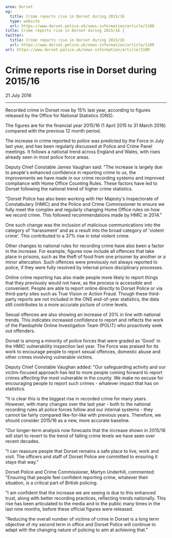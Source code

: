 ```yaml
area: Dorset
og:
  title: Crime reports rise in Dorset during 2015/16
  type: website
  url: https://www.dorset.police.uk/news-information/article/1100
title: Crime reports rise in Dorset during 2015/16 |
twitter:
  title: Crime reports rise in Dorset during 2015/16
  url: https://www.dorset.police.uk/news-information/article/1100
url: https://www.dorset.police.uk/news-information/article/1100
```

# Crime reports rise in Dorset during 2015/16

21 July 2016

* * *

Recorded crime in Dorset rose by 15% last year, according to figures released by the Office for National Statistics (ONS).

The figures are for the financial year 2015/16 (1 April 2015 to 31 March 2016) compared with the previous 12 month period.

The increase in crime reported to police was predicted by the Force in July last year, and has been regularly discussed at Police and Crime Panel meetings. It follows a national trend across England and Wales, with rises already seen in most police force areas.

Deputy Chief Constable James Vaughan said: "The increase is largely due to people's enhanced confidence in reporting crime to us, the improvements we have made in our crime recording systems and improved compliance with Home Office Counting Rules. These factors have led to Dorset following the national trend of higher crime statistics.

"Dorset Police has also been working with Her Majesty's Inspectorate of Constabulary (HMIC) and the Police and Crime Commissioner to ensure we fully meet the complex and regularly changing Home Office rules on how we record crime. This followed recommendations made by HMIC in 2014."

One such change was the inclusion of malicious communications into the category of 'harassment' and as a result into the broad category of 'violent crime'. This contributed to a 37% rise in total violent crime.

Other changes to national rules for recording crime have also been a factor in the increase. For example, figures now include all offences that take place in prisons, such as the theft of food from one prisoner by another or a minor altercation. Such offences were previously not always reported to police, if they were fully resolved by internal prison disciplinary processes.

Online crime reporting has also made people more likely to report things that they previously would not have, as the process is accessible and convenient. People are able to report online directly to Dorset Police or via third-party sites such as True Vision or Action Fraud. Though these third-party reports are not included in the ONS end-of-year statistics, the data still contributes to a more accurate picture of crime levels.

Sexual offences are also showing an increase of 20% in line with national trends. This indicates increased confidence to report and reflects the work of the Paedophile Online Investigation Team (POLIT) who proactively seek out offenders.

Dorset is among a minority of police forces that were graded as 'Good' in the HMIC vulnerability inspection last year. The Force was praised for its work to encourage people to report sexual offences, domestic abuse and other crimes involving vulnerable victims.

Deputy Chief Constable Vaughan added: "Our safeguarding activity and our victim-focused approach has led to more people coming forward to report crimes affecting the most vulnerable in the county. We make no excuse for encouraging people to report such crimes - whatever impact that has on statistics.

"It is clear this is the biggest rise in recorded crime for many years. However, with many changes over the last year - both to the national recording rules all police forces follow and our internal systems - they cannot be fairly compared like-for-like with previous years. Therefore, we should consider 2015/16 as a new, more accurate baseline.

"Our longer-term analysis now forecasts that the increase shown in 2015/16 will start to revert to the trend of falling crime levels we have seen over recent decades.

"I can reassure people that Dorset remains a safe place to live, work and visit. The officers and staff of Dorset Police are committed to ensuring it stays that way."

Dorset Police and Crime Commissioner, Martyn Underhill, commented: "Ensuring that people feel confident reporting crime, whatever their situation, is a critical part of British policing.

"I am confident that the increase we are seeing is due to this enhanced trust, along with better recording practices, reflecting trends nationally. This rise has been articulated to the media and to the public many times in the last nine months, before these official figures were released.

"Reducing the overall number of victims of crime in Dorset is a long term objective of my second term in office and Dorset Police will continue to adapt with the changing nature of policing to aim at achieving that."
